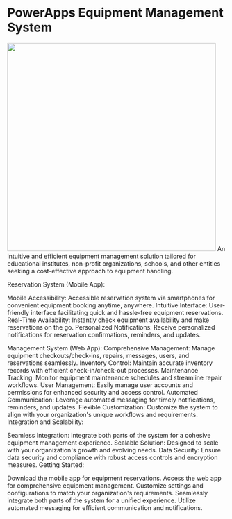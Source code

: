 # PowerApps Equipment Management System
<img src="EquipmentBookingUserApp.gif" width="480">
An intuitive and efficient equipment management solution tailored for educational institutes, non-profit organizations, schools, and other entities seeking a cost-effective approach to equipment handling.

Reservation System (Mobile App):

Mobile Accessibility: Accessible reservation system via smartphones for convenient equipment booking anytime, anywhere.
Intuitive Interface: User-friendly interface facilitating quick and hassle-free equipment reservations.
Real-Time Availability: Instantly check equipment availability and make reservations on the go.
Personalized Notifications: Receive personalized notifications for reservation confirmations, reminders, and updates.

Management System (Web App):
Comprehensive Management: Manage equipment checkouts/check-ins, repairs, messages, users, and reservations seamlessly.
Inventory Control: Maintain accurate inventory records with efficient check-in/check-out processes.
Maintenance Tracking: Monitor equipment maintenance schedules and streamline repair workflows.
User Management: Easily manage user accounts and permissions for enhanced security and access control.
Automated Communication: Leverage automated messaging for timely notifications, reminders, and updates.
Flexible Customization: Customize the system to align with your organization's unique workflows and requirements.
Integration and Scalability:

Seamless Integration: Integrate both parts of the system for a cohesive equipment management experience.
Scalable Solution: Designed to scale with your organization's growth and evolving needs.
Data Security: Ensure data security and compliance with robust access controls and encryption measures.
Getting Started:

Download the mobile app for equipment reservations.
Access the web app for comprehensive equipment management.
Customize settings and configurations to match your organization's requirements.
Seamlessly integrate both parts of the system for a unified experience.
Utilize automated messaging for efficient communication and notifications.
